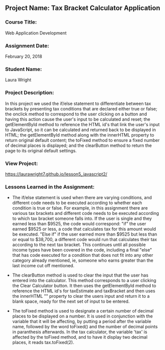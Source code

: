 ## Project Name:  Tax Bracket Calculator Application

### Course Title:

Web Application Development

### Assignment Date:  

February 20, 2018

### Student Name:  

Laura Wright

### Project Description:

In this project we used the if/else statement to differentiate between tax brackets by presenting tax conditions that are declared either true or false; the onclick method to correspond to the user clicking on a button and having this action cause the user's input to be calculated and reset; the getElementById method to reference the HTML id's that link the user's input to JavaScript, so it can be calculated and returned back to be displayed in HTML; the getElementById method along with the innerHTML property to return original default content; the toFixed method to ensure a fixed number of decimal places is displayed; and the clearButton method to return the page to its original default settings.

### View Project:

https://laurawright7.github.io/lesson5_javascript2/

### Lessons Learned in the Assignment:

* The if/else statement is used when there are varying conditions, and different code needs to be executed according to whether each condition is true or false. For example, in this assignment there are various tax brackets and different code needs to be executed according to which tax bracket someone falls into. If the user is single and they earned less than $9525, the code would correspond: "if" the user earned $9525 or less, a code that calculates tax for this amount would be executed. "Else if" if the user earned more than $9525 but less than or equal to $38,700, a different code would run that calculates their tax according to the next tax bracket. This continues until all possible income types have been covered in the code, including a final "else" that has code executed for a condition that does not fit into any other category already mentioned, ie, someone who earns greater than the last income cut off mentioned.

* The clearButton method is used to clear the input that the user has entered into the calculator. This method corresponds to a user clicking the Clear Calculator button. It then uses the getElementById method to reference the HTML id's for taxEstimate and taxBracket and then uses the innerHTML "" property to clear the users input and return it to a blank space, ready for the next set of input to be entered.

* The toFixed method is used to designate a certain number of decimal places to be displayed on a number. It is used in conjunction with the variable that it will be affecting, by putting a period after the variable name, followed by the word toFixed() and the number of decimal points in paranthesis afterwards. In the tax calculator, the variable 'tax' is affected by the toFixed method, and to have it display two decimal places, it reads tax.toFixed(2).

